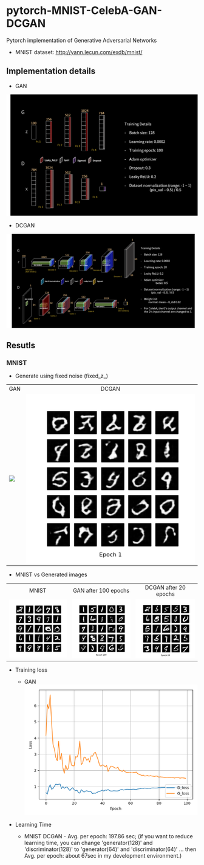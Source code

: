# pytorch-MNIST-CelebA-GAN-DCGAN
Pytorch implementation of Generative Adversarial Networks 

* MNIST dataset: http://yann.lecun.com/exdb/mnist/

## Implementation details
* GAN

![GAN](pytorch_GAN.png)

* DCGAN

![Loss](pytorch_DCGAN.png)


## Resutls
### MNIST
* Generate using fixed noise (fixed_z_)

<table align='center'>
<tr align='center'>
<td> GAN</td>
<td> DCGAN</td>
</tr>
<tr>
<td><img src = 'MNIST_GAN_results/generation_animation.gif'>
<td><img src = 'MNIST_DCGAN_results/generation_animation.gif'>
</tr>
</table>

* MNIST vs Generated images

<table align='center'>
<tr align='center'>
<td> MNIST </td>
<td> GAN after 100 epochs </td>
<td> DCGAN after 20 epochs </td>
</tr>
<tr>
<td><img src = 'MNIST_GAN_results/raw_MNIST.png'>
<td><img src = 'MNIST_GAN_results/MNIST_GAN_100.png'>
<td><img src = 'MNIST_DCGAN_results/MNIST_DCGAN_20.png'>
</tr>
</table>

* Training loss
  * GAN
![Loss](MNIST_GAN_results/MNIST_GAN_train_hist.png)

* Learning Time
  * MNIST DCGAN - Avg. per epoch: 197.86 sec; (if you want to reduce learning time, you can change 'generator(128)' and 'discriminator(128)' to 'generator(64)' and 'discriminator(64)' ... then Avg. per epoch: about 67sec in my development environment.)
  
